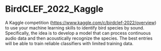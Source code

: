 # BirdCLEF_2022_Kaggle
A Kaggle competition (https://www.kaggle.com/c/birdclef-2022/overview) to use your machine learning skills to identify bird species by sound. 
Specifically, the idea is to develop a model that can process continuous audio data and then acoustically recognize the species. 
The best entries will be able to train reliable classifiers with limited training data.
